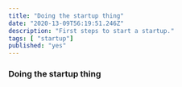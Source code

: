 ```yaml
--- 
title: "Doing the startup thing"
date: "2020-13-09T56:19:51.246Z"
description: "First steps to start a startup."
tags: [ "startup"]
published: "yes"
---
```

### Doing the startup thing


